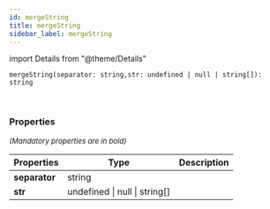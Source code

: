```yaml
---
id: mergeString
title: mergeString
sidebar_label: mergeString
---
```


import Details from "@theme/Details"


```tsx
mergeString(separator: string,str: undefined | null | string[]): string
```
<br/>



### Properties

<font size="2"><i>(Mandatory properties are in bold)</i></font>

| Properties | Type | Description |
| --------- | ---- | ----------- |
| **separator** | string |  |
| **str** | undefined \| null \| string[] |  |


